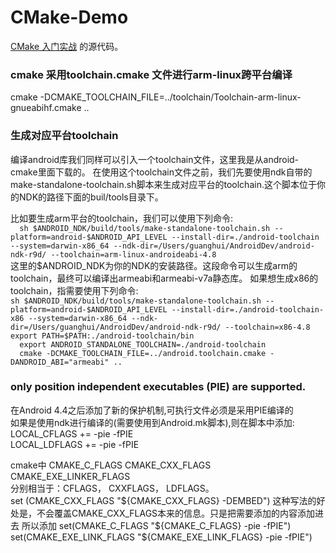 CMake-Demo
=====

[CMake 入门实战](http://hahack.com/codes/cmake) 的源代码。

### cmake 采用toolchain.cmake 文件进行arm-linux跨平台编译  
cmake -DCMAKE_TOOLCHAIN_FILE=../toolchain/Toolchain-arm-linux-gnueabihf.cmake ..  

### 生成对应平台toolchain
编译android库我们同样可以引入一个toolchain文件，这里我是从android-cmake里面下载的。 在使用这个toolchain文件之前，我们先要使用ndk自带的make-standalone-toolchain.sh脚本来生成对应平台的toolchain.这个脚本位于你的NDK的路径下面的buil/tools目录下。  

比如要生成arm平台的toolchain，我们可以使用下列命令:  
`  
sh $ANDROID_NDK/build/tools/make-standalone-toolchain.sh --platform=android-$ANDROID_API_LEVEL --install-dir=./android-toolchain --system=darwin-x86_64 --ndk-dir=/Users/guanghui/AndroidDev/android-ndk-r9d/ --toolchain=arm-linux-androideabi-4.8
`  
这里的$ANDROID_NDK为你的NDK的安装路径。这段命令可以生成arm的toolchain，最终可以编译出armeabi和armeabi-v7a静态库。 如果想生成x86的toolchain，指需要使用下列命令:  
`
sh $ANDROID_NDK/build/tools/make-standalone-toolchain.sh --platform=android-$ANDROID_API_LEVEL --install-dir=./android-toolchain-x86 --system=darwin-x86_64 --ndk-dir=/Users/guanghui/AndroidDev/android-ndk-r9d/ --toolchain=x86-4.8
`  
`
export PATH=$PATH:./android-toolchain/bin
`  
`  
export ANDROID_STANDALONE_TOOLCHAIN=./android-toolchain  
`  
`  
cmake -DCMAKE_TOOLCHAIN_FILE=../android.toolchain.cmake -DANDROID_ABI="armeabi" ..  
`  
### only position independent executables (PIE) are supported.  
在Android 4.4之后添加了新的保护机制,可执行文件必须是采用PIE编译的  
如果是使用ndk进行编译的(需要使用到Android.mk脚本),则在脚本中添加:  
LOCAL_CFLAGS += -pie -fPIE  
LOCAL_LDFLAGS += -pie -fPIE  

cmake中
CMAKE_C_FLAGS
CMAKE_CXX_FLAGS  
CMAKE_EXE_LINKER_FLAGS  
分别相当于：CFLAGS， CXXFLAGS， LDFLAGS。  
set (CMAKE_CXX_FLAGS  "${CMAKE_CXX_FLAGS} -DEMBED")  
这种写法的好处是，不会覆盖CMAKE_CXX_FLAGS本来的信息。只是把需要添加的内容添加进去
所以添加
set(CMAKE_C_FLAGS "${CMAKE_C_FLAGS} -pie -fPIE")
set(CMAKE_EXE_LINK_FLAGS "${CMAKE_EXE_LINK_FLAGS} -pie -fPIE")
